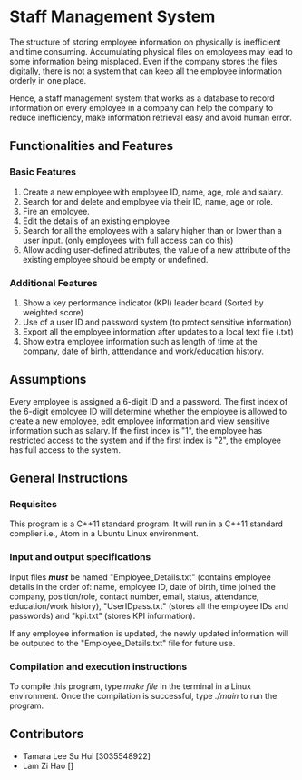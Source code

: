 # Staff Management System
The structure of storing employee information on physically is inefficient and time consuming. Accumulating physical files on employees may lead to some information being misplaced. Even if the company stores the files digitally, there is not a system that can keep all the employee information orderly in one place.

Hence, a staff management system that works as a database to record information on every employee in a company can help the company to reduce inefficiency, make information retrieval easy and avoid human error. 

## Functionalities and Features
### Basic Features
1. Create a new employee with employee ID, name, age, role and salary.
2. Search for and delete and employee via their ID, name, age or role.
3. Fire an employee.
4. Edit the details of an existing employee
5. Search for all the employees with a salary higher than or lower than a user input. (only employees with full access can do this)
6. Allow adding user-defined attributes, the value of a new attribute of the existing employee should be empty or undefined.

### Additional Features
1. Show a key performance indicator (KPI) leader board (Sorted by weighted score)
2. Use of a user ID and password system (to protect sensitive information)
3. Export all the employee information after updates to a local text file (.txt)
4. Show extra employee information such as length of time at the company, date of birth, atttendance and work/education history.

## Assumptions
Every employee is assigned a 6-digit ID and a password. The first index of the 6-digit employee ID will determine whether the employee is allowed to create a new employee, edit employee information and view sensitive information such as salary. If the first index is "1", the employee has restricted access to the system and if the first index is "2", the employee has full access to the system.

## General Instructions
### Requisites
This program is a C++11 standard program. It will run in a C++11 standard complier i.e., Atom in a Ubuntu Linux environment.
### Input and output specifications
Input files _**must**_ be named "Employee_Details.txt" (contains employee details in the order of: name, employee ID, date of birth, time joined the company, position/role, contact number, email, status, attendance, education/work history), "UserIDpass.txt" (stores all the employee IDs and passwords) and "kpi.txt" (stores KPI information).

If any employee information is updated, the newly updated information will be outputed to the "Employee_Details.txt" file for future use.

### Compilation and execution instructions
To compile this program, type _make file_ in the terminal in a Linux environment. Once the compilation is successful, type _./main_ to run the program.

## Contributors
- Tamara Lee Su Hui [3035548922]
- Lam Zi Hao []
